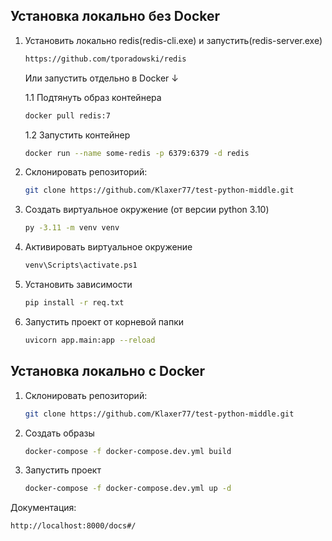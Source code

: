 ## Установка локально без Docker

1. Установить локально redis(redis-cli.exe) и запустить(redis-server.exe)
   ```bash
   https://github.com/tporadowski/redis
   ```
   Или запустить отдельно в Docker ↓
   
   1.1 Подтянуть образ контейнера
   ```bash
   docker pull redis:7
   ```
   1.2 Запустить контейнер
   ```bash
   docker run --name some-redis -p 6379:6379 -d redis
   
3. Склонировать репозиторий:
   ```bash
   git clone https://github.com/Klaxer77/test-python-middle.git
4. Создать виртуальное окружение (от версии python 3.10)
   ```bash
   py -3.11 -m venv venv
5. Активировать виртуальное окружение
   ```bash
   venv\Scripts\activate.ps1
6. Установить зависимости
   ```bash
   pip install -r req.txt
7. Запустить проект от корневой папки
   ```bash
   uvicorn app.main:app --reload
## Установка локально c Docker

1. Склонировать репозиторий:
   ```bash
   git clone https://github.com/Klaxer77/test-python-middle.git
2. Создать образы
   ```bash
   docker-compose -f docker-compose.dev.yml build
3. Запустить проект
   ```bash
   docker-compose -f docker-compose.dev.yml up -d
Документация: 
```bash
http://localhost:8000/docs#/
